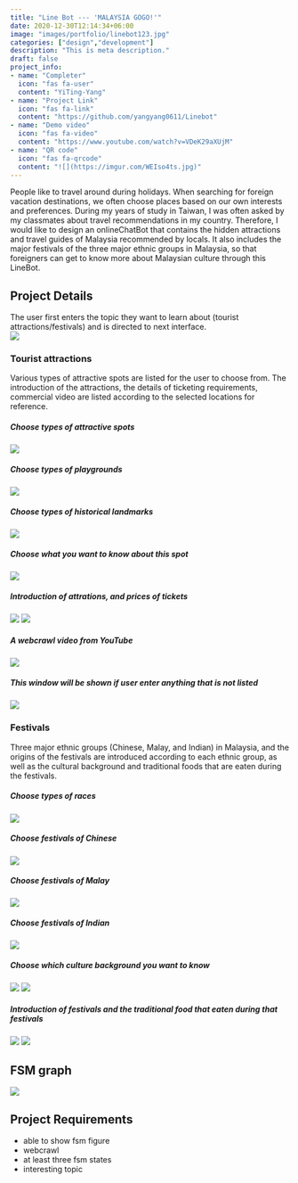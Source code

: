 ```yaml
---
title: "Line Bot --- 'MALAYSIA GOGO!'"
date: 2020-12-30T12:14:34+06:00
image: "images/portfolio/linebot123.jpg"
categories: ["design","development"]
description: "This is meta description."
draft: false
project_info:
- name: "Completer"
  icon: "fas fa-user"
  content: "YiTing-Yang"
- name: "Project Link"
  icon: "fas fa-link"
  content: "https://github.com/yangyang0611/Linebot"
- name: "Demo video"
  icon: "fas fa-video"
  content: "https://www.youtube.com/watch?v=VDeK29aXUjM"
- name: "QR code"
  icon: "fas fa-qrcode"
  content: "![](https://imgur.com/WEIso4ts.jpg)"
---
```


People like to travel around during holidays. When searching for foreign vacation destinations, we often choose places based on our own interests and preferences. During my years of study in Taiwan, I was often asked by my classmates about travel recommendations in my country. Therefore, I would like to design an onlineChatBot that contains the hidden attractions and travel guides of Malaysia recommended by locals. It also includes the major festivals of the three major ethnic groups in Malaysia, so that foreigners can get to know more about Malaysian culture through this LineBot.

## **Project Details**
The user first enters the topic they want to learn about (tourist attractions/festivals) and is directed to next interface.<br>
![](https://imgur.com/IcKLfE9l.jpg)

### **Tourist attractions**
Various types of attractive spots are listed for the user to choose from. The introduction of the attractions, the details of ticketing requirements, commercial video are listed according to the selected locations for reference. 

##### **Choose types of attractive spots**
![](https://imgur.com/As3H20Ml.jpg)

##### **Choose types of playgrounds**
![](https://imgur.com/7ShIBAcl.jpg)

##### **Choose types of historical landmarks**
![](https://imgur.com/4ceZSwHl.jpg)

##### **Choose what you want to know about this spot**
![](https://imgur.com/rVrNdHIl.jpg)

##### **Introduction of attrations, and prices of tickets** <br>
![](https://imgur.com/fToL68ll.jpg)
![](https://imgur.com/32lp6Cql.jpg)

##### **A webcrawl video from YouTube**<br>
![](https://imgur.com/qRr0grAl.jpg)

##### **This window will be shown if user enter anything that is not listed**
![](https://imgur.com/VSWAZADl.jpg)


### **Festivals**
Three major ethnic groups (Chinese, Malay, and Indian) in Malaysia, and the origins of the festivals are introduced according to each ethnic group, as well as the cultural background and traditional foods that are eaten during the festivals.

##### **Choose types of races**
![](https://imgur.com/9PJkLZcl.jpg)

##### **Choose festivals of Chinese**
![](https://imgur.com/jdy2CFUl.jpg)

##### **Choose festivals of Malay**
![](https://imgur.com/D2LA7tll.jpg)

##### **Choose festivals of Indian**
![](https://imgur.com/ZLO2G5Kl.jpg)

##### **Choose which culture background you want to know**
![](https://imgur.com/cha2lBUl.jpg)
![](https://imgur.com/HbbNVttl.jpg)

##### **Introduction of festivals and the traditional food that eaten during that festivals**
![](https://imgur.com/lKzkw3Xl.jpg)
![](https://imgur.com/OQpUY9vl.jpg)

## **FSM graph**
![](https://imgur.com/zP486SZl.jpg)

## **Project Requirements**
- able to show fsm figure
- webcrawl
- at least three fsm states
- interesting topic